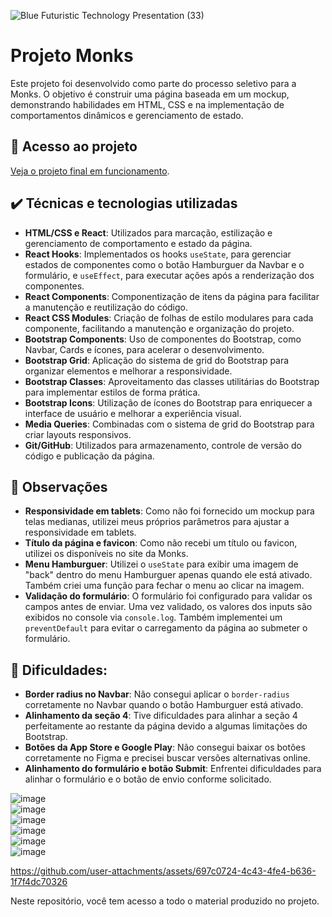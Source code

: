 

![Blue Futuristic Technology Presentation (33)](https://github.com/user-attachments/assets/119544d8-3022-4864-b6f2-9f94724a989b)
# Projeto Monks 

Este projeto foi desenvolvido como parte do processo seletivo para a Monks. O objetivo é construir uma página baseada em um mockup, demonstrando habilidades em HTML, CSS e na implementação de comportamentos dinâmicos e gerenciamento de estado.  


## 📁 Acesso ao projeto  

[Veja o projeto final em funcionamento](https://lshv04.github.io/Monks1/).  

## ✔️ Técnicas e tecnologias utilizadas  

- **HTML/CSS e React**: Utilizados para marcação, estilização e gerenciamento de comportamento e estado da página.  
- **React Hooks**: Implementados os hooks `useState`, para gerenciar estados de componentes como o botão Hamburguer da Navbar e o formulário, e `useEffect`, para executar ações após a renderização dos componentes.  
- **React Components**: Componentização de itens da página para facilitar a manutenção e reutilização do código.  
- **React CSS Modules**: Criação de folhas de estilo modulares para cada componente, facilitando a manutenção e organização do projeto.  
- **Bootstrap Components**: Uso de componentes do Bootstrap, como Navbar, Cards e ícones, para acelerar o desenvolvimento.  
- **Bootstrap Grid**: Aplicação do sistema de grid do Bootstrap para organizar elementos e melhorar a responsividade.  
- **Bootstrap Classes**: Aproveitamento das classes utilitárias do Bootstrap para implementar estilos de forma prática.  
- **Bootstrap Icons**: Utilização de ícones do Bootstrap para enriquecer a interface de usuário e melhorar a experiência visual.  
- **Media Queries**: Combinadas com o sistema de grid do Bootstrap para criar layouts responsivos.  
- **Git/GitHub**: Utilizados para armazenamento, controle de versão do código e publicação da página.  
 

## 🌟 Observações  

- **Responsividade em tablets**: Como não foi fornecido um mockup para telas medianas, utilizei meus próprios parâmetros para ajustar a responsividade em tablets.  
- **Título da página e favicon**: Como não recebi um título ou favicon, utilizei os disponíveis no site da Monks.  
- **Menu Hamburguer**: Utilizei o `useState` para exibir uma imagem de "back" dentro do menu Hamburguer apenas quando ele está ativado. Também criei uma função para fechar o menu ao clicar na imagem.  
- **Validação do formulário**: O formulário foi configurado para validar os campos antes de enviar. Uma vez validado, os valores dos inputs são exibidos no console via `console.log`. Também implementei um `preventDefault` para evitar o carregamento da página ao submeter o formulário.  
 

## 🚀 Dificuldades:  

- **Border radius no Navbar**: Não consegui aplicar o `border-radius` corretamente no Navbar quando o botão Hamburguer está ativado.  
- **Alinhamento da seção 4**: Tive dificuldades para alinhar a seção 4 perfeitamente ao restante da página devido a algumas limitações do Bootstrap.  
- **Botões da App Store e Google Play**: Não consegui baixar os botões corretamente no Figma e precisei buscar versões alternativas online.  
- **Alinhamento do formulário e botão Submit**: Enfrentei dificuldades para alinhar o formulário e o botão de envio conforme solicitado.  

![image](https://github.com/user-attachments/assets/bd72b2f3-8e41-43ef-b8ce-e43de7fad49d)  
![image](https://github.com/user-attachments/assets/cff551a5-b37d-42e9-ac84-9ae8cbc7b9dc)  
![image](https://github.com/user-attachments/assets/c5c5f373-0c81-456c-a48d-3672fc7b5be6)  
![image](https://github.com/user-attachments/assets/11dac694-8c41-4853-b8b0-6e8b23389966)  
![image](https://github.com/user-attachments/assets/d9005778-c439-4d57-a081-8090362b9ddc)  
![image](https://github.com/user-attachments/assets/ada358db-4f70-417d-a844-6219e2b13e55)  

https://github.com/user-attachments/assets/697c0724-4c43-4fe4-b636-1f7f4dc70326

Neste repositório, você tem acesso a todo o material produzido no projeto.  
